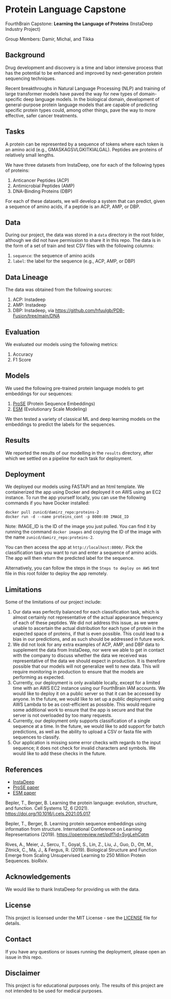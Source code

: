 # Protein Language Capstone
FourthBrain Capstone: **Learning the Language of Proteins** (InstaDeep Industry Project)

Group Members: Damir, Michal, and Tikka

## Background
Drug development and discovery is a time and labor intensive process that has the potential to be enhanced and improved by next-generation protein sequencing techniques.

Recent breakthroughs in Natural Language Processing (NLP) and training of large transformer models have paved the way for new types of domain-specific deep language models. In the biological domain, development of general-purpose protein language models that are capable of predicting specific protein types could, among other things, pave the way to more effective, safer cancer treatments.

## Tasks
A protein can be represented by a sequence of tokens where each token is an amino acid (e.g., GMASKAGSVLGKITKIALGAL). Peptides are proteins of relatively small lengths.

We have three datasets from InstaDeep, one for each of the following types of proteins:
1. Anticancer Peptides (ACP)
2. Antimicrobial Peptides (AMP)
3. DNA-Binding Proteins (DBP)

For each of these datasets, we will develop a system that can predict, given a sequence of amino acids, if a peptide is an ACP, AMP, or DBP.

## Data
During our project, the data was stored in a `data` directory in the root folder, although we did not have permission to share it in this repo. The data is in the form of a set of train and test CSV files with the following columns:
1. `sequence`: the sequence of amino acids
2. `label`: the label for the sequence (e.g., ACP, AMP, or DBP)

## Data Lineage
The data was obtained from the following sources:
1. ACP: Instadeep
2. AMP: Instadeep
3. DBP: Instadeep, via https://github.com/hfuulgb/PDB-Fusion/tree/main/DNA

## Evaluation
We evaluated our models using the following metrics:
1. Accuracy
2. F1 Score

## Models
We used the following pre-trained protein language models to get embeddings for our sequences:
1. [ProSE](https://github.com/tbepler/prose) (Protein Sequence Embeddings)
2. [ESM](https://github.com/facebookresearch/esm) (Evolutionary Scale Modeling)

We then tested a variety of classical ML and deep learning models on the embeddings to predict the labels for the sequences.

## Results
We reported the results of our modelling in the `results` directory, after which we settled on a pipeline for each task for deployment.

## Deployment
We deployed our models using FASTAPI and an html template. We containerized the app using Docker and deployed it on AWS using an EC2 instance. To run the app yourself locally, you can use the following commands if you have Docker installed:

```
docker pull zunicd/damirz_repo:proteins-2
docker run -d --name proteins_cont -p 8000:80 IMAGE_ID
```
Note: IMAGE_ID is the ID of the image you just pulled. You can find it by running the command `docker images` and copying the ID of the image with the name `zunicd/damirz_repo:proteins-2`.

You can then access the app at `http://localhost:8000/`. Pick the classification task you want to run and enter a sequence of amino acids. The app will then return the predicted label for the sequence.

Alternatively, you can follow the steps in the `Steps to deploy on AWS` text file in this root folder to deploy the app remotely.

## Limitations
Some of the limitations of our project include:
1. Our data was perfectly balanced for each classification task, which is almost certainly not representative of the actual appearance frequency of each of these peptides. We did not address this issue, as we were unable to ascertain the actual distribution for each type of protein in the expected space of proteins, if that is even possible. This could lead to a bias in our predictions, and as such should be addressed in future work.
2. We did not look for any extra examples of ACP, AMP, and DBP data to supplement the data from InstaDeep, nor were we able to get in contact with the company to discuss whether the data we received was representative of the data we should expect in production. It is therefore possible that our models will not generalize well to new data. This will require monitoring in production to ensure that the models are performing as expected.
3. Currently, our deployment is only available locally, except for a limited time with an AWS EC2 instance using our FourthBrain IAM accounts. We would like to deploy it on a public server so that it can be accessed by anyone. In the future, we would like to set up a public deployment using AWS Lambda to be as cost-efficient as possible. This would require some additional work to ensure that the app is secure and that the server is not overloaded by too many requests.
4. Currently, our deployment only supports classification of a single sequence at a time. In the future, we would like to add support for batch predictions, as well as the ability to upload a CSV or fasta file with sequences to classify.
5. Our application is missing some error checks with regards to the input sequence; it does not check for invalid characters and symbols. We would like to add these checks in the future.

## References
* [InstaDeep](https://www.instadeep.com/)
* [ProSE paper](https://www.cell.com/action/showPdf?pii=S2405-4712%2821%2900203-9)
* [ESM paper](https://www.biorxiv.org/content/10.1101/622803v4)

Bepler, T., Berger, B. Learning the protein language: evolution, structure, and function. Cell Systems 12, 6 (2021). https://doi.org/10.1016/j.cels.2021.05.017

Bepler, T., Berger, B. Learning protein sequence embeddings using information from structure. International Conference on Learning Representations (2019). https://openreview.net/pdf?id=SygLehCqtm

Rives, A., Meier, J., Sercu, T., Goyal, S., Lin, Z., Liu, J., Guo, D., Ott, M., Zitnick, C., Ma, J., & Fergus, R. (2019). Biological Structure and Function Emerge from Scaling Unsupervised Learning to 250 Million Protein Sequences. bioRxiv.

## Acknowledgements
We would like to thank InstaDeep for providing us with the data.

## License
This project is licensed under the MIT License - see the [LICENSE](LICENSE) file for details.

## Contact
If you have any questions or issues running the deployment, please open an issue in this repo.

## Disclaimer
This project is for educational purposes only. The results of this project are not intended to be used for medical purposes.
